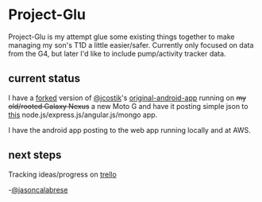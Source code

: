 Project-Glu
===========

Project-Glu is my attempt glue some existing things together to make managing my son's T1D a little easier/safer. Currently only focused on data from the G4, but later I'd like to include pump/activity tracker data.

current status
--------------

I have a [forked](https://github.com/jasoncalabrese/original-android-cgm) version of [@jcostik](https://twitter.com/jcostik)'s [original-android-app](https://github.com/hackingtype1/original-android-cgm) running on ~~my old/rooted Galaxy Nexus~~ a new Moto G and have it posting simple json to [this](https://github.com/jasoncalabrese/project-glu) node.js/express.js/angular.js/mongo app.

I have the android app posting to the web app running locally and at AWS.

next steps
----------

Tracking ideas/progress on [trello](https://trello.com/b/k8dwYmAI/project-glu)

-[@jasoncalabrese](https://twitter.com/jasoncalabrese)
